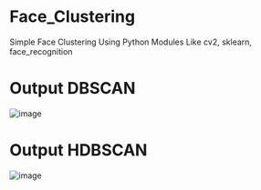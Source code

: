 # Face_Clustering
Simple Face Clustering Using Python Modules Like cv2, sklearn, face_recognition

# Output DBSCAN
![image](https://user-images.githubusercontent.com/46846265/171605339-131a4044-41ee-42a4-97b2-db6d47561ced.png)

# Output HDBSCAN
![image](https://user-images.githubusercontent.com/46846265/171605719-720ea1da-33f5-4078-bc1a-474545d56262.png)


